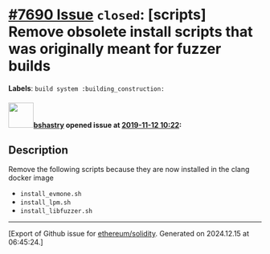 # [\#7690 Issue](https://github.com/ethereum/solidity/issues/7690) `closed`: [scripts] Remove obsolete install scripts that was originally meant for fuzzer builds
**Labels**: `build system :building_construction:`


#### <img src="https://avatars.githubusercontent.com/u/2388185?v=4" width="50">[bshastry](https://github.com/bshastry) opened issue at [2019-11-12 10:22](https://github.com/ethereum/solidity/issues/7690):

## Description

Remove the following scripts because they are now installed in the clang docker image

  - `install_evmone.sh`
  - `install_lpm.sh`
  - `install_libfuzzer.sh`




-------------------------------------------------------------------------------



[Export of Github issue for [ethereum/solidity](https://github.com/ethereum/solidity). Generated on 2024.12.15 at 06:45:24.]
